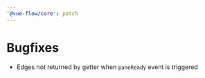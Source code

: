 ```yaml
---
'@vue-flow/core': patch
---
```


# Bugfixes

- Edges not returned by getter when `paneReady` event is triggered
